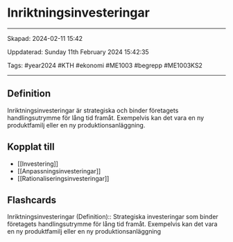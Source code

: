 # Inriktningsinvesteringar

---

Skapad: 2024-02-11 15:42

Uppdaterad: Sunday 11th February 2024 15:42:35

Tags: #year2024 #KTH #ekonomi #ME1003 #begrepp #ME1003KS2

---

## Definition

Inriktningsinvesteringar är strategiska och binder företagets handlingsutrymme för lång tid framåt. Exempelvis kan det vara en ny produktfamilj eller en ny produktionsanläggning.

## Kopplat till

- [[Investering]]
- [[Anpassningsinvesteringar]]
- [[Rationaliseringsinvesteringar]]

## Flashcards

Inriktningsinvesteringar (Definition):: Strategiska investeringar som binder företagets handlingsutrymme för lång tid framåt. Exempelvis kan det vara en ny produktfamilj eller en ny produktionsanläggning
<!--SR:!2024-02-17,3,252!2024-02-17,4,270-->
